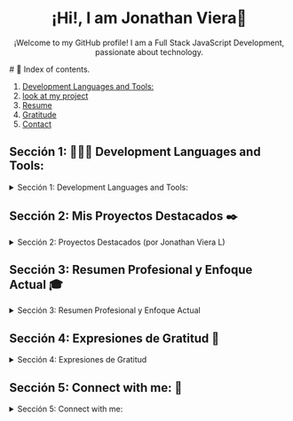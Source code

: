 <h1 align="center">¡Hi!, I am Jonathan Viera👋</h1>
<p align="center">
  ¡Welcome to my GitHub profile! I am a Full Stack JavaScript Development, passionate about technology.
</p>  
 # 📌 Index of contents.

1. [ Development Languages and Tools: ](#tools)
2. [look at my project](#MyProjects)
3. [Resume](#Resume)
4. [Gratitude](#Gratitude)
5. [Contact](#Contact)


## Sección 1: 👨🏽‍💻 Development Languages and Tools:  <a name="tools"></a>

<details>
  <summary>Sección 1:  Development Languages and Tools: </summary>  
    <div> 
        <img width="70px" 
        height="70px" 
        style="margin: 10px"
        src="./assets/img/0_Badge_Network_Technician_Career_Path.png"> &nbsp; 
        <img width="70px" 
        height="70px" 
        style="margin: 10px"
        src="./assets/img/0_Badge_Networking_Devices_and_Initial_Configuration.png"> &nbsp; 
        <img width="70px" 
        height="70px" 
        style="margin: 10px"
        src="./assets/img/0_insignia_introduction-to-cybersecurity.png"> &nbsp; 
        <img width="70px" 
        height="70px" 
        style="margin: 10px"
        src="./assets/img/0_insignia_networking-basics.png"> &nbsp; 
        <img width="70px" 
        height="70px" 
        style="margin: 10px"
        src="./assets/img/0_insignia-ciberseguridad-de-google.png"> &nbsp; 
        <img width="70px" 
        height="70px" 
        style="margin: 10px"
        src="./assets/img/0_insignia_google-ai-essentials.png"> &nbsp;           
        <img width="70px" 
        height="70px" 
        style="margin: 10px"
        src="./assets/img/0_insignia_google_cloud.png"> &nbsp;
        <img width="70px" 
        height="70px" 
        style="margin: 10px"
        src="./assets/img/BrandLogo.org-VirtualBox-Logo-2024.png"> &nbsp; &nbsp;              
        <img width="70px" 
        height="70px" 
        style="margin: 10px"
        src="./assets/img/kali-1.svg"> &nbsp; &nbsp;              
        <img width="70px" 
        height="70px" 
        style="margin: 10px"
        src="./assets/img/ubuntu-4.svg"> &nbsp; &nbsp;
        <img width="70px" 
        height="70px" 
        style="margin: 10px"
        src="./assets/img/microsoft-windows-11.svg"> &nbsp;              
        <img width="70px" 
        height="70px" 
        style="margin: 10px"
        src="./assets/img/wireshark-fin@2x.png"> &nbsp; &nbsp;              
        <img width="70px" 
        height="70px" 
        style="margin: 10px"
        src="./assets/img/tcpdump.png"> &nbsp; &nbsp;              
        <img width="70px" 
        height="70px" 
        style="margin: 10px"
        src="./assets/img/Logo-Suricata-vert-whitetype-R.png"> &nbsp; &nbsp;              
        <img width="70px" 
        height="70px" 
        style="margin: 10px"
        src="./assets/img/splunk-logo-dark.svg"> &nbsp; &nbsp;              
        <img width="70px" 
        height="70px" 
        style="margin: 10px"
        src="./assets/img/chronicle_secops_dark_logo.svg"> &nbsp; &nbsp;
        <img width="70px" 
        height="70px" 
        style="margin: 10px"
        src="./assets/img/postgresql.svg"> &nbsp; &nbsp;  
        <img width="70px" 
        height="70px" 
        style="margin: 10px"
        src="./assets/img/dbeaver-head.png"> &nbsp; &nbsp;
        <img width="70px" 
        height="70px" 
        style="margin: 10px"
        src="./assets/img/mariadb.svg"> &nbsp; &nbsp;
        <img width="70px" 
        height="70px" 
        style="margin: 10px"
        src="./assets/img/neon.svg"> &nbsp;
        <img width="70px" 
        height="70px" 
        style="margin: 10px"
        src="./assets/img/office-2.svg"> &nbsp;
        <img width="70px" 
        height="70px" 
        style="margin: 10px"
        src="./assets/img/logo-google-workspace.svg"> &nbsp;
        <img width="70px" 
        height="70px" 
        style="margin: 10px"
        src="./assets/img/icons8-power-bi-2021.svg"> &nbsp; &nbsp;            
        <img width="70px" 
        height="70px" 
        style="margin: 10px"
        src="./assets/img/tableau_software.svg"> &nbsp; &nbsp;            
        <img width="70px" 
        height="70px" 
        style="margin: 10px"
        src="./assets/img/html.svg"> &nbsp;
        <img width="70px" 
        height="70px" 
        style="margin: 10px"
        src="./assets/img/css.svg"> &nbsp;
        <img width="70px" 
        height="70px" 
        style="margin: 10px"
        src="./assets/img/javascript.svg"> &nbsp; &nbsp;       
        <img width="70px" 
        height="70px" 
        style="margin: 10px"
        src="./assets/img/python.svg"> &nbsp; &nbsp;
        <img width="70px" 
        height="70px" 
        style="margin: 10px"
        src="./assets/img/react.svg"> &nbsp; &nbsp;
        <img width="70px" 
        height="70px" 
        style="margin: 10px"
        src="./assets/img/vitejs.svg"> &nbsp; &nbsp;
        <img width="70px" 
        height="70px" 
        style="margin: 10px"
        src="./assets/img/PHP.png"> &nbsp; &nbsp;
        <img width="70px" 
        height="70px" 
        style="margin: 10px"
        src="./assets/img/composer.svg"> &nbsp; &nbsp;
        <img width="70px" 
        height="70px" 
        style="margin: 10px"
        src="./assets/img/laravel-3.svg"> &nbsp; &nbsp;
        <img width="70px" 
        height="70px" 
        style="margin: 10px"
        src="./assets/img/markdown.svg"> &nbsp; &nbsp;
        <img width="70px" 
        height="70px" 
        style="margin: 10px"
        src="./assets/img/phaser.png"> &nbsp; &nbsp;
        <img width="70px" 
        height="70px" 
        style="margin: 10px"
        src="./assets/img/scratch-logo.svg"> &nbsp; 
        <img width="70px" 
        height="70px" 
        style="margin: 10px"
        src="./assets/img/visual-studio-code-1.svg"> &nbsp;
         <img width="70px" 
        height="70px" 
        style="margin: 10px"
        src="./assets/img/brackets-1.svg"> &nbsp; &nbsp;
        <img width="70px" 
        height="70px" 
        style="margin: 10px"
        src="./assets/img/phoenix-logo.svg"> &nbsp; &nbsp;       
        <img width="70px" 
        height="70px" 
        style="margin: 10px"
        src="./assets/img/icons8-spyder-ide-5.svg"> &nbsp; &nbsp;                 
        <img width="70px" 
        height="70px" 
        style="margin: 10px"
        src="./assets/img/google-fonts-2021-2.svg"> &nbsp; &nbsp; 
        <img width="70px" 
        height="70px" 
        style="margin: 10px"
        src="./assets/img/fontawesome-1.svg"> &nbsp; &nbsp; 
        <img width="70px" 
        height="70px" 
        style="margin: 10px"
        src="./assets/img/bootstrap-5-1.svg"> &nbsp; &nbsp;
        <img width="70px" 
        height="70px" 
        style="margin: 10px"
        src="./assets/img/jquery-1.svg"> &nbsp; &nbsp; 
        <img width="70px" 
        height="70px" 
        style="margin: 10px"
        src="./assets/img/draw-io.svg"> &nbsp; &nbsp;
        <img width="70px" 
        height="70px" 
        style="margin: 10px"
        src="./assets/img/toptal-logo-wordmark.svg"> &nbsp; &nbsp;
        <img width="70px" 
        height="70px" 
        style="margin: 10px"
        src="./assets/img/canva-1.svg"> &nbsp;   
        <img width="70px" 
        height="70px" 
        style="margin: 10px"
        src="./assets/img/chatgpt-1.svg"> &nbsp;  
        <img width="70px" 
        height="70px" 
        style="margin: 10px"
        src="./assets/img/git.svg"> &nbsp;       
        <img width="70px" 
        height="70px" 
        style="margin: 10px"
        src="./assets/img/node.svg"> &nbsp;         
        <img width="70px" 
        height="70px" 
        style="margin: 10px"
        src="./assets/img/npm-square-red-1.svg"> &nbsp;                 
        <img width="70px" 
        height="70px" 
        style="margin: 10px"
        src="./assets/img/jwtio-json-web-token.svg"> &nbsp;            
        <img width="70px" 
        height="70px" 
        style="margin: 10px"
        src="./assets/img/github-icon-1.svg"> &nbsp;        
        <img width="70px" 
        height="70px" 
        style="margin: 10px"
        src="./assets/img/xampp.svg"> &nbsp; &nbsp;
        <img width="70px" 
        height="70px" 
        style="margin: 10px"
        src="./assets/img/apache-13.svg"> &nbsp; &nbsp;                                
    </div>
</details>

## Sección 2: Mis Proyectos Destacados ✒️ <a name="MyProjects"></a>

<details>
  <summary>Sección 2: Proyectos Destacados (por Jonathan Viera L)</summary>

  - **🌟 Documentación Multidisciplinaria en GitHub** - 🚀 [Explora mi Guía Completa](https://github.com/jviera100/documentacion)
    - _Mi proyecto más destacado y al que más tiempo he dedicado._ Un compendio exhaustivo y proyecto personal que compila guías, apuntes y recursos sobre un espectro increíblemente amplio de tecnologías. Abarca desde **desarrollo web FullStack** (HTML, CSS, Bootstrap, JavaScript, jQuery, Node.js, Express, React, PHP, Laravel, Vite, Babel, JSON), **bases de datos y SQL**, hasta **sistemas operativos** (Linux, Terminal), **control de versiones** (Git), y **Python** para diversas aplicaciones.
    - Profundiza en **análisis y ciencia de datos** (Python Data Analyst, Data Science, Power BI), **plataformas cloud** (Azure, Google Cloud), **virtualización** (VirtualBox), **networking y ciberseguridad** (Cisco, Wireshark, tcpdump, Suricata, Splunk, Chronicle), e incluso **desarrollo de juegos** con Phaser y **herramientas de IA para el empleo**.
    - El objetivo es proporcionar un recurso práctico y centralizado para el aprendizaje y la aplicación de estas tecnologías, demostrando mi pasión por la documentación clara, el aprendizaje continuo y la exploración de la diversidad del panorama tecnológico.
  - **FullStack Hotel Project** - _Trabajo inicial_ - 🚀 [Ver en GitHub (Repositorio Privado)](https://github.com/jviera100/m8d35Hotel)
    - *Nota: Este es un repositorio privado. Por favor, contáctame para solicitar acceso o para que te comparta la carpeta del proyecto.*
  - **Desafío Base de Datos Relacionales** - _Trabajo inicial_ - 🚀 [Ver proyecto de base de datos en GitHub](https://github.com/jviera100/desafio-evaluado-17-base-de-datos-relacionales)
    - Desafío SQL ejecutado en Terminal Powershell y pgAdmin PostgreSQL.
  - **Prueba Programación Avanzada en JavaScript** - _Trabajo inicial_ - 🚀 [Ver proyecto de JavaScript en GitHub](https://github.com/jviera100/desafio-evaluado-16-prueba-programacion-avanzada-en-javascript)
    - Prueba final integrando HTML, CSS, Bootstrap, jQuery, JavaScript, APIs, AJAX, JSON, Canvas, videos, promesas, tablas dinámicas, manejo de errores, funciones autoejecutables, callbacks, módulos. Incluye tabla de registro, ventana modal, vista PDF, animaciones, búsqueda en formulario, carrusel, tooltips, enlaces sociales.

⌨️ con ❤️ por [Jonathan Viera L, Mira mi perfil en GitHub](https://github.com/jviera100) 😊

</details>

## Sección 3: Resumen Profesional y Enfoque Actual 🎓 <a name="Resume"></a>

<details>
  <summary>Sección 3: Resumen Profesional y Enfoque Actual</summary>

  Partiendo de una base en Desarrollo Full Stack JavaScript y con certificaciones como Google Cybersecurity, mi enfoque profesional actual se ha consolidado firmemente en el **desarrollo activo de competencias en ciberseguridad**.

  Estoy invirtiendo significativamente en mi preparación para certificaciones clave de la industria (como la ruta de Cisco hacia Técnico en Redes y Analista de Ciberseguridad Junior) y en la ejecución de proyectos prácticos. Esto incluye mi experiencia en la implementación y configuración de entornos virtualizados (Kali Linux, Ubuntu en VirtualBox) para realizar pruebas de seguridad, análisis básico de vulnerabilidades y la familiarización con herramientas de diagnóstico de red (ej. Wireshark, Packet Tracer).

  Mi objetivo es la adquisición continua de conocimiento teórico y práctico en ciberseguridad, con la meta de aplicar y expandir estas habilidades fundamentales en un rol inicial, aportando una sólida base técnica y una mentalidad de aprendizaje constante.

</details>

## Sección 4: Expresiones de Gratitud 🎁 <a name="Gratitude"></a>

<details>
  <summary>Sección 4: Expresiones de Gratitud</summary>

  Estoy profundamente agradecido por la enseñanza, los recursos y las oportunidades de aprendizaje proporcionadas por:
  - [Academia Desafío Latam](https://desafiolatam.com/)
  - [Cisco Networking Academy (NetAcad)](https://www.netacad.com/)
  - [Coursera](https://coursera.org/)
  - [freeCodeCamp](https://freecodecamp.org/)
  - [Jóvenes Programadores (BiblioRedes)](https://www.jovenesprogramadores.cl/)
  - [Microsoft Learn](https://learn.microsoft.com/)
  - [Santander Open Academy](https://sso.santanderopenacademy.com/)
  - [Talento Digital para Chile](https://talentodigitalparachile.cl/)

  Si encontraste algún valor en mis proyectos o quieres contribuir de alguna manera, aquí tienes algunas ideas:
    - Comparte mis proyectos con otros.
    - Invítame un té ☕ o un café ☕.
    - Muestra tu aprecio con un simple "gracias".

</details>

## Sección 5: Connect with me: 📧 <a name="Contact"></a>

<details>
  <summary>Sección 5: Connect with me: </summary>

  <div align="center">
  <h4 >Connect with me:</h4>
  <p >
  <a href="https://www.linkedin.com/in/jonathan-viera-ladr%C3%B3n-de-guevara-46326567/" target="blank"><img  align="center" src="https://www.vectorlogo.zone/logos/linkedin/linkedin-icon.svg" alt="LinkedIn Jonathan Viera" height="40" width="40" /></a>
  <a href="https://fb.com/jonathan.a.viera" target="blank"><img  align="center" src="https://www.vectorlogo.zone/logos/facebook/facebook-official.svg" alt="Facebook Jonathan Viera" height="40" width="40" /></a>
  <a href="mailto:jony.alejandro.viera@gmail.com" target="blank"><img  align="center" src="https://www.vectorlogo.zone/logos/gmail/gmail-icon.svg" alt="Email Jonathan Viera" height="40" width="40" /></a>
  <a href="https://wa.me/56937670141" target="blank"><img  align="center" src="https://www.vectorlogo.zone/logos/whatsapp/whatsapp-icon.svg" alt="WhatsApp Jonathan Viera" height="40" width="40" /></a>

  </p>
  </div>
</details>










